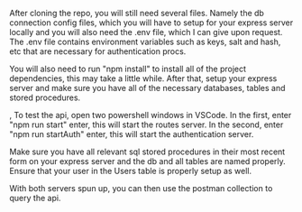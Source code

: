 After cloning the repo, you will still need several files. Namely the db connection config files, which you will have to setup for your express server locally and you will also need the .env file, which I can give upon request. The .env file contains environment variables such as keys, salt and hash, etc that are necessary for authentication procs. 

You will also need to run "npm install" to install all of the project dependencies, this may take a little while. After that, setup your express server and make sure you have all of the necessary databases, tables and stored procedures. 

, To test the api, open two powershell windows in VSCode. In the first, enter "npm run start" enter, this will start the routes server. In the second, enter "npm run startAuth" enter, this will start the authentication server.

Make sure you have all relevant sql stored procedures in their most recent form on your express server and the db and all tables are named properly. Ensure that your user in the Users table is properly setup as well. 

With both servers spun up, you can then use the postman collection to query the api. 


